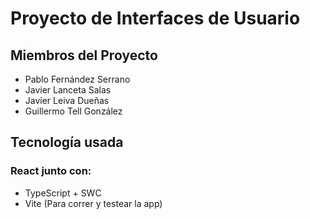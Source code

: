 <h1>Proyecto de Interfaces de Usuario</h1>

## Miembros del Proyecto
- Pablo Fernández Serrano
- Javier Lanceta Salas
- Javier Leiva Dueñas
- Guillermo Tell González

<h2>Tecnología usada</h2>
<h3>React junto con:</h3>
<ul>
  <li>TypeScript + SWC</li>
  <li>Vite (Para correr y testear la app)</li>
</ul>
